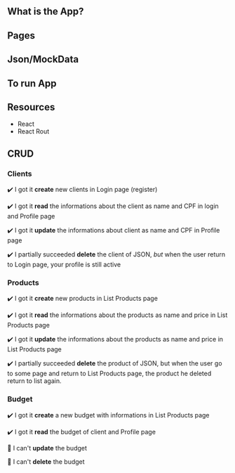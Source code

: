 ## What is the App? 

## Pages

## Json/MockData

## To run App

## Resources

- React
- React Rout

## CRUD 

### Clients

:heavy_check_mark: I got it **create** new clients in Login page (register)

:heavy_check_mark: I got it **read** the informations about the client as name and CPF in login and Profile page

:heavy_check_mark: I got it **update** the informations about client as name and CPF in Profile page

:heavy_check_mark: I partially succeeded **delete** the client of JSON, _but_ when the user return to Login page, your profile is still active 

### Products

:heavy_check_mark: I got it **create** new products in List Products page 

:heavy_check_mark: I got it **read** the informations about the products as name and price in List Products page 

:heavy_check_mark: I got it **update** the informations about the products as name and price in List Products page 

:heavy_check_mark: I partially succeeded **delete** the product of JSON, but when the user go to some page and return to List Products page, the product he deleted return to list again.

### Budget

:heavy_check_mark: I got it **create** a new budget with informations in List Products page

:heavy_check_mark: I got it **read** the budget of client and Profile page

:memo: I can't **update** the budget

:memo: I can't **delete** the budget
